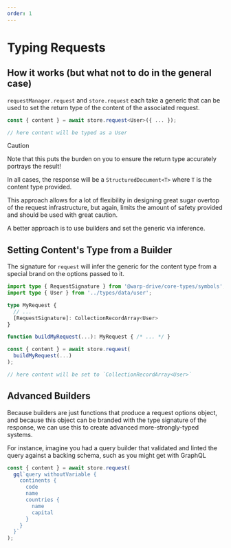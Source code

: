 ```yaml
---
order: 1
---
```


# Typing Requests


## How it works (but what not to do in the general case)

`requestManager.request` and `store.request` each take a generic that can be used to set
the return type of the content of the associated request.

```ts
const { content } = await store.request<User>({ ... });

// here content will be typed as a User
```

> [!CAUTION]
> Note that this puts the burden on you to ensure the return type accurately portrays the result!

In all cases, the response will be a `StructuredDocument<T>` where `T` is the content type provided.

This approach allows for a lot of flexibility in designing great sugar overtop of the request infrastructure, but again, limits the amount of safety provided and should be used with great caution.

A better approach is to use builders and set the generic via inference.

## Setting Content's Type from a Builder

The signature for `request` will infer the generic for the content type from a special brand on the options passed to it.

```ts
import type { RequestSignature } from '@warp-drive/core-types/symbols';
import type { User } from '../types/data/user';

type MyRequest {
  // ...
  [RequestSignature]: CollectionRecordArray<User>
}

function buildMyRequest(...): MyRequest { /* ... */ }

const { content } = await store.request(
  buildMyRequest(...)
);

// here content will be set to `CollectionRecordArray<User>`
```

## Advanced Builders

Because builders are just functions that produce a request options object, and because this object can be branded with
the type signature of the response, we can use this to create
advanced more-strongly-typed systems.

For instance, imagine you had a query builder that validated
and linted the query against a backing schema, such as you might
get with GraphQL

```ts
const { content } = await store.request(
  gql`query withoutVariable {
    continents {
      code
      name
      countries {
        name
        capital
      }
    }
  }`
);
```
